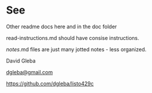 # See

Other readme docs here and in the doc folder


read-instructions.md should have consise instructions.

*notes*.md files are just many jotted notes - less organized.


David Gleba

dgleba@gmail.com

https://github.com/dgleba/listo429c

